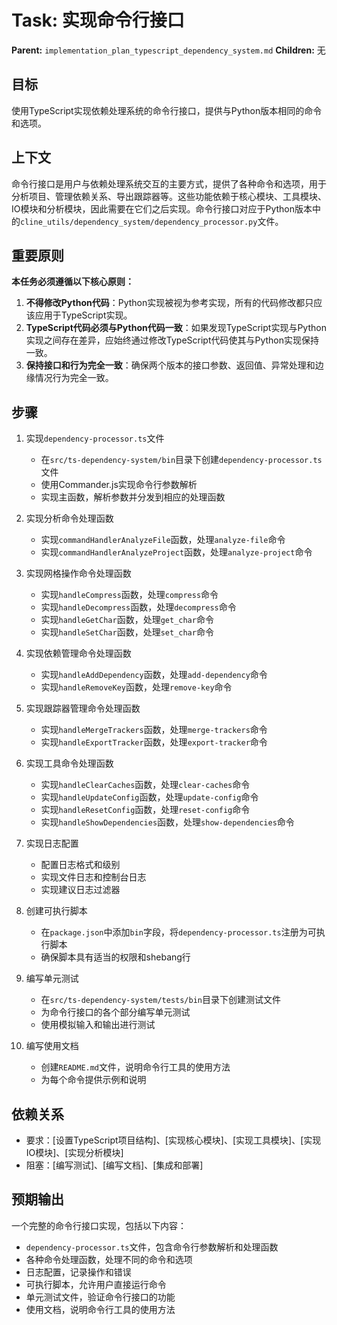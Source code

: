 # Task: 实现命令行接口
   **Parent:** `implementation_plan_typescript_dependency_system.md`
   **Children:** 无

## 目标
使用TypeScript实现依赖处理系统的命令行接口，提供与Python版本相同的命令和选项。

## 上下文
命令行接口是用户与依赖处理系统交互的主要方式，提供了各种命令和选项，用于分析项目、管理依赖关系、导出跟踪器等。这些功能依赖于核心模块、工具模块、IO模块和分析模块，因此需要在它们之后实现。命令行接口对应于Python版本中的`cline_utils/dependency_system/dependency_processor.py`文件。

## 重要原则
**本任务必须遵循以下核心原则：**
1. **不得修改Python代码**：Python实现被视为参考实现，所有的代码修改都只应该应用于TypeScript实现。
2. **TypeScript代码必须与Python代码一致**：如果发现TypeScript实现与Python实现之间存在差异，应始终通过修改TypeScript代码使其与Python实现保持一致。
3. **保持接口和行为完全一致**：确保两个版本的接口参数、返回值、异常处理和边缘情况行为完全一致。

## 步骤
1. 实现`dependency-processor.ts`文件
   - 在`src/ts-dependency-system/bin`目录下创建`dependency-processor.ts`文件
   - 使用Commander.js实现命令行参数解析
   - 实现主函数，解析参数并分发到相应的处理函数

2. 实现分析命令处理函数
   - 实现`commandHandlerAnalyzeFile`函数，处理`analyze-file`命令
   - 实现`commandHandlerAnalyzeProject`函数，处理`analyze-project`命令

3. 实现网格操作命令处理函数
   - 实现`handleCompress`函数，处理`compress`命令
   - 实现`handleDecompress`函数，处理`decompress`命令
   - 实现`handleGetChar`函数，处理`get_char`命令
   - 实现`handleSetChar`函数，处理`set_char`命令

4. 实现依赖管理命令处理函数
   - 实现`handleAddDependency`函数，处理`add-dependency`命令
   - 实现`handleRemoveKey`函数，处理`remove-key`命令

5. 实现跟踪器管理命令处理函数
   - 实现`handleMergeTrackers`函数，处理`merge-trackers`命令
   - 实现`handleExportTracker`函数，处理`export-tracker`命令

6. 实现工具命令处理函数
   - 实现`handleClearCaches`函数，处理`clear-caches`命令
   - 实现`handleUpdateConfig`函数，处理`update-config`命令
   - 实现`handleResetConfig`函数，处理`reset-config`命令
   - 实现`handleShowDependencies`函数，处理`show-dependencies`命令

7. 实现日志配置
   - 配置日志格式和级别
   - 实现文件日志和控制台日志
   - 实现建议日志过滤器

8. 创建可执行脚本
   - 在`package.json`中添加`bin`字段，将`dependency-processor.ts`注册为可执行脚本
   - 确保脚本具有适当的权限和shebang行

9. 编写单元测试
   - 在`src/ts-dependency-system/tests/bin`目录下创建测试文件
   - 为命令行接口的各个部分编写单元测试
   - 使用模拟输入和输出进行测试

10. 编写使用文档
    - 创建`README.md`文件，说明命令行工具的使用方法
    - 为每个命令提供示例和说明

## 依赖关系
- 要求：[设置TypeScript项目结构]、[实现核心模块]、[实现工具模块]、[实现IO模块]、[实现分析模块]
- 阻塞：[编写测试]、[编写文档]、[集成和部署]

## 预期输出
一个完整的命令行接口实现，包括以下内容：
- `dependency-processor.ts`文件，包含命令行参数解析和处理函数
- 各种命令处理函数，处理不同的命令和选项
- 日志配置，记录操作和错误
- 可执行脚本，允许用户直接运行命令
- 单元测试文件，验证命令行接口的功能
- 使用文档，说明命令行工具的使用方法
